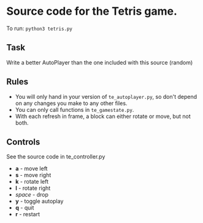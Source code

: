 # Source code for the Tetris game.

To run:
`python3 tetris.py`

## Task
Write a better AutoPlayer than the one included with this source (random)

## Rules
 * You will only hand in your version of `te_autoplayer.py`, so don't depend on any changes you make to any other files.
 * You can only call functions in `te_gamestate.py`.
 * With each refresh in frame, a block can either rotate or move, but not both. 

## Controls

See the source code in te_controller.py

 * **a** - move left
 * **s** - move right
 * **k** - rotate left
 * **l** - rotate right
 * *space* - drop
 * **y** - toggle autoplay
 * **q** - quit
 * **r** - restart
 
